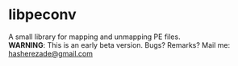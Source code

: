 # libpeconv
A small library for mapping and unmapping PE files.<br/>
<b>WARNING</b>: This is an early beta version. Bugs? Remarks? Mail me: hasherezade@gmail.com

